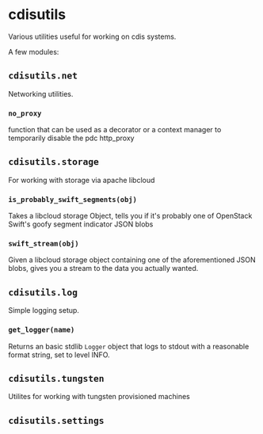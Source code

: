 # cdisutils

Various utilities useful for working on cdis systems.

A few modules:

## `cdisutils.net`

Networking utilities.

### `no_proxy`

function that can be used as a decorator or a context manager to
temporarily disable the pdc http_proxy

## `cdisutils.storage`

For working with storage via apache libcloud

### `is_probably_swift_segments(obj)`

Takes a libcloud storage Object, tells you if it's probably one of
OpenStack Swift's goofy segment indicator JSON blobs

### `swift_stream(obj)`

Given a libcloud storage object containing one of the aforementioned
JSON blobs, gives you a stream to the data you actually wanted.

## `cdisutils.log`

Simple logging setup.

### `get_logger(name)`

Returns an basic stdlib `Logger` object that logs to stdout with a
reasonable format string, set to level INFO.

## `cdisutils.tungsten`

Utilites for working with tungsten provisioned machines

## `cdisutils.settings`
